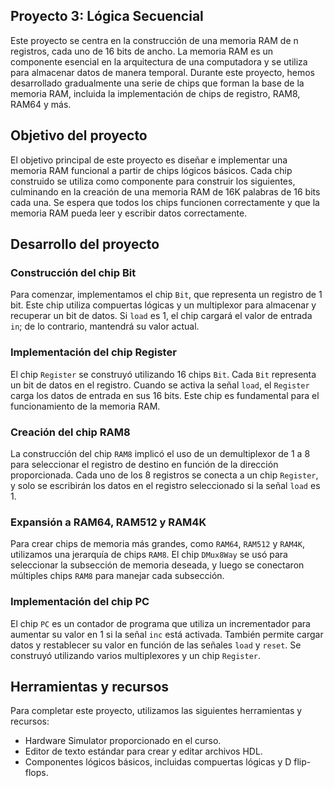 ## Proyecto 3: Lógica Secuencial
Este proyecto se centra en la construcción de una memoria RAM de n registros, cada uno de 16 bits de ancho. La memoria RAM es un componente esencial en la arquitectura de una computadora y se utiliza para almacenar datos de manera temporal. Durante este proyecto, hemos desarrollado gradualmente una serie de chips que forman la base de la memoria RAM, incluida la implementación de chips de registro, RAM8, RAM64 y más.

## Objetivo del proyecto

El objetivo principal de este proyecto es diseñar e implementar una memoria RAM funcional a partir de chips lógicos básicos. Cada chip construido se utiliza como componente para construir los siguientes, culminando en la creación de una memoria RAM de 16K palabras de 16 bits cada una. Se espera que todos los chips funcionen correctamente y que la memoria RAM pueda leer y escribir datos correctamente.

## Desarrollo del proyecto

### Construcción del chip Bit

Para comenzar, implementamos el chip `Bit`, que representa un registro de 1 bit. Este chip utiliza compuertas lógicas y un multiplexor para almacenar y recuperar un bit de datos. Si `load` es 1, el chip cargará el valor de entrada `in`; de lo contrario, mantendrá su valor actual.

### Implementación del chip Register

El chip `Register` se construyó utilizando 16 chips `Bit`. Cada `Bit` representa un bit de datos en el registro. Cuando se activa la señal `load`, el `Register` carga los datos de entrada en sus 16 bits. Este chip es fundamental para el funcionamiento de la memoria RAM.

### Creación del chip RAM8

La construcción del chip `RAM8` implicó el uso de un demultiplexor de 1 a 8 para seleccionar el registro de destino en función de la dirección proporcionada. Cada uno de los 8 registros se conecta a un chip `Register`, y solo se escribirán los datos en el registro seleccionado si la señal `load` es 1.

### Expansión a RAM64, RAM512 y RAM4K

Para crear chips de memoria más grandes, como `RAM64`, `RAM512` y `RAM4K`, utilizamos una jerarquía de chips `RAM8`. El chip `DMux8Way` se usó para seleccionar la subsección de memoria deseada, y luego se conectaron múltiples chips `RAM8` para manejar cada subsección.

### Implementación del chip PC

El chip `PC` es un contador de programa que utiliza un incrementador para aumentar su valor en 1 si la señal `inc` está activada. También permite cargar datos y restablecer su valor en función de las señales `load` y `reset`. Se construyó utilizando varios multiplexores y un chip `Register`.

## Herramientas y recursos

Para completar este proyecto, utilizamos las siguientes herramientas y recursos:

- Hardware Simulator proporcionado en el curso.
- Editor de texto estándar para crear y editar archivos HDL.
- Componentes lógicos básicos, incluidas compuertas lógicas y D flip-flops.
